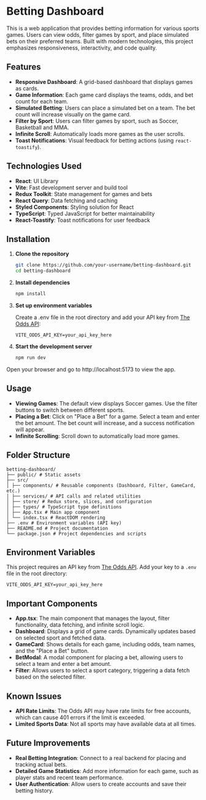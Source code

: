 # Betting Dashboard

This is a web application that provides betting information for various sports games. Users can view odds, filter games by sport, and place simulated bets on their preferred teams. Built with modern technologies, this project emphasizes responsiveness, interactivity, and code quality.

## Features

- **Responsive Dashboard**: A grid-based dashboard that displays games as cards.
- **Game Information**: Each game card displays the teams, odds, and bet count for each team.
- **Simulated Betting**: Users can place a simulated bet on a team. The bet count will increase visually on the game card.
- **Filter by Sport**: Users can filter games by sport, such as Soccer, Basketball and MMA.
- **Infinite Scroll**: Automatically loads more games as the user scrolls.
- **Toast Notifications**: Visual feedback for betting actions (using `react-toastify`).

## Technologies Used

- **React**: UI Library
- **Vite**: Fast development server and build tool
- **Redux Toolkit**: State management for games and bets
- **React Query**: Data fetching and caching
- **Styled Components**: Styling solution for React
- **TypeScript**: Typed JavaScript for better maintainability
- **React-Toastify**: Toast notifications for user feedback

## Installation

1. **Clone the repository**

   ```bash
   git clone https://github.com/your-username/betting-dashboard.git
   cd betting-dashboard
   ```

2. **Install dependencies**

   ```bash
   npm install
   ```

3. **Set up environment variables**

   Create a .env file in the root directory and add your API key from [The Odds API](https://the-odds-api.com/):

   ```plaintext
   VITE_ODDS_API_KEY=your_api_key_here
   ```

4. **Start the development server**

   ```bash
   npm run dev
   ```

Open your browser and go to http://localhost:5173 to view the app.

## Usage

- **Viewing Games**: The default view displays Soccer games. Use the filter buttons to switch between different sports.
- **Placing a Bet**: Click on "Place a Bet" for a game. Select a team and enter the bet amount. The bet count will increase, and a success notification will appear.
- **Infinite Scrolling**: Scroll down to automatically load more games.

## Folder Structure

```plaintext
betting-dashboard/
├── public/ # Static assets
├── src/
│ ├── components/ # Reusable components (Dashboard, Filter, GameCard, etc.)
│ ├── services/ # API calls and related utilities
│ ├── store/ # Redux store, slices, and configuration
│ ├── types/ # TypeScript type definitions
│ ├── App.tsx # Main app component
│ └── index.tsx # ReactDOM rendering
├── .env # Environment variables (API key)
├── README.md # Project documentation
└── package.json # Project dependencies and scripts
```

## Environment Variables

This project requires an API key from [The Odds API](https://the-odds-api.com/). Add your key to a `.env` file in the root directory:

```plaintext
VITE_ODDS_API_KEY=your_api_key_here
```

## Important Components

- **App.tsx**: The main component that manages the layout, filter functionality, data fetching, and infinite scroll logic.
- **Dashboard**: Displays a grid of game cards. Dynamically updates based on selected sport and fetched data.
- **GameCard**: Shows details for each game, including odds, team names, and the "Place a Bet" button.
- **BetModal**: A modal component for placing a bet, allowing users to select a team and enter a bet amount.
- **Filter**: Allows users to select a sport category, triggering a data fetch based on the selected filter.

## Known Issues

- **API Rate Limits**: The Odds API may have rate limits for free accounts, which can cause 401 errors if the limit is exceeded.
- **Limited Sports Data**: Not all sports may have available data at all times.

## Future Improvements

- **Real Betting Integration**: Connect to a real backend for placing and tracking actual bets.
- **Detailed Game Statistics**: Add more information for each game, such as player stats and recent team performance.
- **User Authentication**: Allow users to create accounts and save their betting history.
